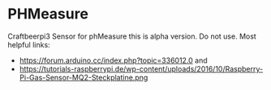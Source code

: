 # PHMeasure
Craftbeerpi3 Sensor for phMeasure
this is alpha version. Do not use.
Most helpful links:
- https://forum.arduino.cc/index.php?topic=336012.0
and
- https://tutorials-raspberrypi.de/wp-content/uploads/2016/10/Raspberry-Pi-Gas-Sensor-MQ2-Steckplatine.png

